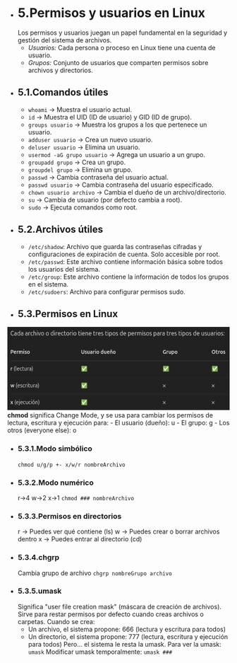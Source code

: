 - # 5.Permisos y usuarios en Linux
    Los permisos y usuarios juegan un papel fundamental en la seguridad y gestión del sistema de archivos.
    - *Usuarios:* Cada persona o proceso en Linux tiene una cuenta de usuario.
    - *Grupos:* Conjunto de usuarios que comparten permisos sobre archivos y directorios.
- ## 5.1.Comandos útiles
    - `whoami` → Muestra el usuario actual.
    - `id` → Muestra el UID (ID de usuario) y GID (ID de grupo).
    - `groups usuario` → Muestra los grupos a los que pertenece un usuario.
    - `adduser usuario` → Crea un nuevo usuario.
    - `deluser usuario` → Elimina un usuario.
    - `usermod -aG grupo usuario` → Agrega un usuario a un grupo.
    - `groupadd grupo` → Crea un grupo.
    - `groupdel grupo` → Elimina un grupo.
    - `passwd` → Cambia contraseña del usuario actual.
    - `passwd usuario` → Cambia contraseña del usuario especificado.
    - `chown usuario archivo` → Cambia el dueño de un archivo/directorio.
    - `su` → Cambia de usuario (por defecto cambia a root).
    - `sudo` → Ejecuta comandos como root.
- ## 5.2.Archivos útiles
    - `/etc/shadow`: Archivo que guarda las contraseñas cifradas y configuraciones de expiración de cuenta. Solo accesible por root.
    - `/etc/passwd`: Este archivo contiene información básica sobre todos los usuarios del sistema.
    - `/etc/group`: Este archivo contiene la información de todos los grupos en el sistema.
    - `/etc/sudoers`: Archivo para configurar permisos sudo.
- ## 5.3.Permisos en Linux
![Permisos](./imagenes/permisos.png)
    **chmod** significa Change Mode, y se usa para cambiar los permisos de lectura, escritura y ejecución para:
    - El usuario (dueño): u
    - El grupo: g
    - Los otros (everyone else): o
- ### 5.3.1.Modo simbólico
    `chmod u/g/p +- x/w/r nombreArchivo`
- ### 5.3.2.Modo numérico
    r→4
    w→2
    x→1
    `chmod ### nombreArchivo`
- ### 5.3.3.Permisos en directorios
    r → Puedes ver qué contiene (ls)
    w → Puedes crear o borrar archivos dentro
    x → Puedes entrar al directorio (cd)
- ### 5.3.4.chgrp
    Cambia grupo de archivo
    `chgrp nombreGrupo archivo`
- ### 5.3.5.umask
    Significa "user file creation mask" (máscara de creación de archivos).
    Sirve para restar permisos por defecto cuando creas archivos o carpetas.
    Cuando se crea:
    - Un archivo, el sistema propone: 666 (lectura y escritura para todos)
    - Un directorio, el sistema propone: 777 (lectura, escritura y ejecución para todos)
    Pero… el sistema le resta la umask.
    Para ver la umask:
    `umask`
    Modificar umask temporalmente:
    `umask ###`